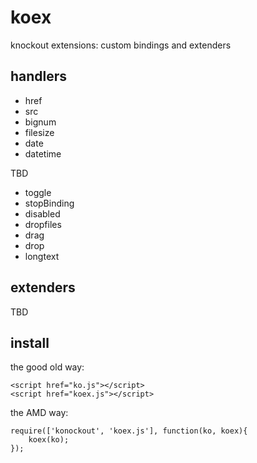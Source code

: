 
# koex

knockout extensions: custom bindings and extenders

## handlers

* href
* src
* bignum
* filesize
* date
* datetime

TBD

* toggle
* stopBinding
* disabled
* dropfiles
* drag
* drop
* longtext

## extenders

TBD

## install

the good old way:

```
<script href="ko.js"></script>
<script href="koex.js"></script>
```

the AMD way:

```
require(['konockout', 'koex.js'], function(ko, koex){
	koex(ko);
});
```
